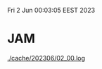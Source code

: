 Fri  2 Jun 00:03:05 EEST 2023
# JAM
<a href='./cache/202306/02_00.log'>./cache/202306/02_00.log</a>

